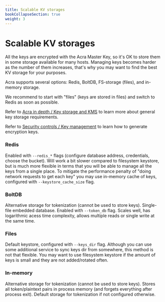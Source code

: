 ```yaml
---
title: Scalable KV storages
bookCollapseSection: true
weight: 3
---
```


# Scalable KV storages

All the keys are encrypted with the Acra Master Key, so it's OK to store them in some storage available for many hosts.
Managing keys becomes harder as the number of them increases, that's why you may want to find the best KV storage for your purposes.

Acra supports several options: Redis, BoltDB, FS-storage (files), and in-memory storage.

We recommend to start with "files" (keys are stored in files) and switch to Redis as soon as possible.

Refer to [Acra in depth / Key storage and KMS](/acra/acra-in-depth/architecture/key-storage-and-kms/) to learn more about general key storage requirements.

Refer to [Security controls / Key management](/acra/security-controls/key-management/) to learn how to generate encryption keys.


### Redis

Enabled with `--redis_*` flags (configure database address, credentials, choose the bucket).
Will work a bit slower compared to filesystem keystore, but is much more flexible
in terms that you will be able to manage all the keys from a single place.
To mitigate the performance penalty of "doing network requests to get each key" you may use in-memory cache of keys,
configured with `--keystore_cache_size` flag.

### BoltDB

Alternative storage for tokenization (cannot be used to store keys).
Single-file embedded database.
Enabled with `--token_db` flag.
Scales well, has logarithmic acess time complexity, allows multiple reads or single write at the same time.

### Files

Default keystore, configured with `--keys_dir` flag.
Although you can use some additional service to sync keys dir from somewhere, this method is not that flexible.
You may want to use filesystem keystore if the amount of keys is small and they are not added/rotated often.

### In-memory

Alternative storage for tokenization (cannot be used to store keys).
Stores all token/plaintext pairs in process memory (and forgets everything after process exit).
Default storage for tokenization if not configured otherwise.
